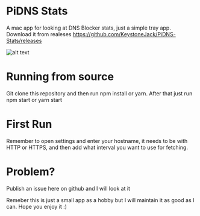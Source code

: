 # PiDNS Stats

A mac app for looking at DNS Blocker stats, just a simple tray app. Download it from realeses https://github.com/KeystoneJack/PiDNS-Stats/releases

![alt text](https://raw.githubusercontent.com/KeystoneJack/PiDNS-Stats/master/Screenshot.png)

# Running from source

Git clone this repository and then run npm install or yarn. After that just run npm start or yarn start

# First Run
Remember to open settings and enter your hostname, it needs to be with HTTP or HTTPS, and then add what interval you want to use for fetching.

# Problem?

Publish an issue here on github and I will look at it




Remeber this is just a small app as a hobby but I will maintain it as good as I can. Hope you enjoy it :)
